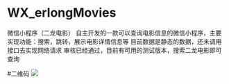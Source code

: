 # WX_erlongMovies
微信小程序（二龙电影）
自主开发的一款可以查询电影信息的微信小程序，主要实现功能：搜索，跳转，展示电影详情信息等
目前数据是静态的数据，还未调用接口去实现网络请求
审核已经通过，目前有可用的测试版本，搜索二龙电影即可查询

#二维码
<image src="http://m.qpic.cn/psc?/V50riWpY341z0H2kM4RT1zqjNe1PHUUQ/ruAMsa53pVQWN7FLK88i5j7VJvjL4d0ZMwVpHvaADirW5*xQkp7CM.Y95DifQmVuEnHJXdR3.JACasB.X4kTamru2b.f*PDXFTvwkzz.Dc8!/b&bo=AgEmAQAAAAABBwQ!&rf=viewer_4">
